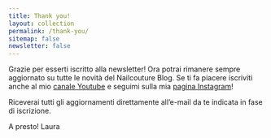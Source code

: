 ```yaml
---
title: Thank you!
layout: collection
permalink: /thank-you/
sitemap: false
newsletter: false
---
```


Grazie per esserti iscritto alla newsletter!
Ora potrai rimanere sempre aggiornato su tutte le novità del Nailcouture Blog. Se ti fa piacere iscriviti anche al mio [canale Youtube](https://www.youtube.com/c/NailCoutureItalia) e seguimi sulla mia [pagina Instagram](https://www.instagram.com/nailcoutureitalia/)!

Riceverai tutti gli aggiornamenti direttamente all’e-mail da te indicata in fase di iscrizione. 

A presto!
Laura

